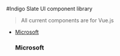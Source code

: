 #Indigo Slate UI component library

> All current components are for Vue.js

- [Microsoft](#microsoft)


  ### Microsoft

